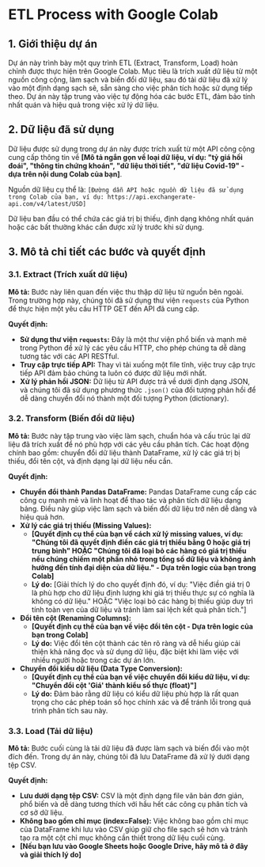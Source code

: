 # ETL Process with Google Colab

## 1. Giới thiệu dự án

Dự án này trình bày một quy trình ETL (Extract, Transform, Load) hoàn chỉnh được thực hiện trên Google Colab. Mục tiêu là trích xuất dữ liệu từ một nguồn công cộng, làm sạch và biến đổi dữ liệu, sau đó tải dữ liệu đã xử lý vào một định dạng sạch sẽ, sẵn sàng cho việc phân tích hoặc sử dụng tiếp theo. Dự án này tập trung vào việc tự động hóa các bước ETL, đảm bảo tính nhất quán và hiệu quả trong việc xử lý dữ liệu.

## 2. Dữ liệu đã sử dụng

Dữ liệu được sử dụng trong dự án này được trích xuất từ một API công cộng cung cấp thông tin về **[Mô tả ngắn gọn về loại dữ liệu, ví dụ: "tỷ giá hối đoái", "thông tin chứng khoán", "dữ liệu thời tiết", "dữ liệu Covid-19" - dựa trên nội dung Colab của bạn]**.

Nguồn dữ liệu cụ thể là: `[Đường dẫn API hoặc nguồn dữ liệu đã sử dụng trong Colab của bạn, ví dụ: https://api.exchangerate-api.com/v4/latest/USD]`

Dữ liệu ban đầu có thể chứa các giá trị bị thiếu, định dạng không nhất quán hoặc các bất thường khác cần được xử lý trước khi sử dụng.

## 3. Mô tả chi tiết các bước và quyết định

### 3.1. Extract (Trích xuất dữ liệu)

**Mô tả:** Bước này liên quan đến việc thu thập dữ liệu từ nguồn bên ngoài. Trong trường hợp này, chúng tôi đã sử dụng thư viện `requests` của Python để thực hiện một yêu cầu HTTP GET đến API đã cung cấp.

**Quyết định:**
* **Sử dụng thư viện `requests`:** Đây là một thư viện phổ biến và mạnh mẽ trong Python để xử lý các yêu cầu HTTP, cho phép chúng ta dễ dàng tương tác với các API RESTful.
* **Truy cập trực tiếp API:** Thay vì tải xuống một file tĩnh, việc truy cập trực tiếp API đảm bảo chúng ta luôn có được dữ liệu mới nhất.
* **Xử lý phản hồi JSON:** Dữ liệu từ API được trả về dưới định dạng JSON, và chúng tôi đã sử dụng phương thức `.json()` của đối tượng phản hồi để dễ dàng chuyển đổi nó thành một đối tượng Python (dictionary).

### 3.2. Transform (Biến đổi dữ liệu)

**Mô tả:** Bước này tập trung vào việc làm sạch, chuẩn hóa và cấu trúc lại dữ liệu đã trích xuất để nó phù hợp với các yêu cầu phân tích. Các hoạt động chính bao gồm: chuyển đổi dữ liệu thành DataFrame, xử lý các giá trị bị thiếu, đổi tên cột, và định dạng lại dữ liệu nếu cần.

**Quyết định:**
* **Chuyển đổi thành Pandas DataFrame:** Pandas DataFrame cung cấp các công cụ mạnh mẽ và linh hoạt để thao tác và phân tích dữ liệu dạng bảng. Điều này giúp việc làm sạch và biến đổi dữ liệu trở nên dễ dàng và hiệu quả hơn.
* **Xử lý các giá trị thiếu (Missing Values):**
    * **[Quyết định cụ thể của bạn về cách xử lý missing values, ví dụ: "Chúng tôi đã quyết định điền các giá trị thiếu bằng 0 hoặc giá trị trung bình" HOẶC "Chúng tôi đã loại bỏ các hàng có giá trị thiếu nếu chúng chiếm một phần nhỏ trong tổng số dữ liệu và không ảnh hưởng đến tính đại diện của dữ liệu." - Dựa trên logic của bạn trong Colab]**
    * **Lý do:** [Giải thích lý do cho quyết định đó, ví dụ: "Việc điền giá trị 0 là phù hợp cho dữ liệu định lượng khi giá trị thiếu thực sự có nghĩa là không có dữ liệu." HOẶC "Việc loại bỏ các hàng bị thiếu giúp duy trì tính toàn vẹn của dữ liệu và tránh làm sai lệch kết quả phân tích."]
* **Đổi tên cột (Renaming Columns):**
    * **[Quyết định cụ thể của bạn về việc đổi tên cột - Dựa trên logic của bạn trong Colab]**
    * **Lý do:** Việc đổi tên cột thành các tên rõ ràng và dễ hiểu giúp cải thiện khả năng đọc và sử dụng dữ liệu, đặc biệt khi làm việc với nhiều người hoặc trong các dự án lớn.
* **Chuyển đổi kiểu dữ liệu (Data Type Conversion):**
    * **[Quyết định cụ thể của bạn về việc chuyển đổi kiểu dữ liệu, ví dụ: "Chuyển đổi cột 'Giá' thành kiểu số thực (float)"]**
    * **Lý do:** Đảm bảo rằng dữ liệu có kiểu dữ liệu phù hợp là rất quan trọng cho các phép toán số học chính xác và để tránh lỗi trong quá trình phân tích sau này.

### 3.3. Load (Tải dữ liệu)

**Mô tả:** Bước cuối cùng là tải dữ liệu đã được làm sạch và biến đổi vào một đích đến. Trong dự án này, chúng tôi đã lưu DataFrame đã xử lý dưới dạng tệp CSV.

**Quyết định:**
* **Lưu dưới dạng tệp CSV:** CSV là một định dạng file văn bản đơn giản, phổ biến và dễ dàng tương thích với hầu hết các công cụ phân tích và cơ sở dữ liệu.
* **Không bao gồm chỉ mục (index=False):** Việc không bao gồm chỉ mục của DataFrame khi lưu vào CSV giúp giữ cho file sạch sẽ hơn và tránh tạo ra một cột chỉ mục không cần thiết trong dữ liệu cuối cùng.
* **[Nếu bạn lưu vào Google Sheets hoặc Google Drive, hãy mô tả ở đây và giải thích lý do]**
